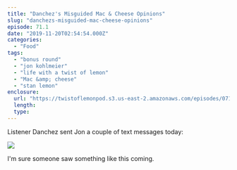 ```yaml
---
title: "Danchez's Misguided Mac & Cheese Opinions"
slug: "danchezs-misguided-mac-cheese-opinions"
episode: 71.1
date: "2019-11-20T02:54:54.000Z"
categories:
  - "Food"
tags:
  - "bonus round"
  - "jon kohlmeier"
  - "life with a twist of lemon"
  - "Mac &amp; cheese"
  - "stan lemon"
enclosure:
  url: "https://twistoflemonpod.s3.us-east-2.amazonaws.com/episodes/071b-lwatol-20191119.mp3"
  length:
  type:
---
```


Listener Danchez sent Jon a couple of text messages today:

![](images/Screen-Shot-2019-11-19-at-8.52.31-PM.png)

I'm sure someone saw something like this coming.
